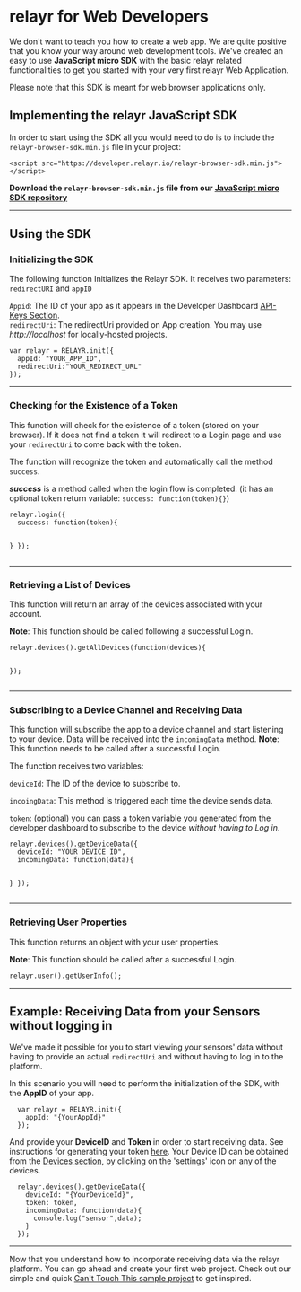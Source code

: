 <h1>relayr for Web Developers</h1>
<p>We don't want to teach you how to create a web app. We are quite positive that you know your way around web development tools. We've created an easy to use <strong>JavaScript micro SDK</strong> with the basic relayr related functionalities to get you started with your very first relayr Web Application.</p>
<p>Please note that this SDK is meant for web browser applications only. </p>
<h2>Implementing the relayr JavaScript SDK</h2>
<p>In order to start using the SDK all you would need to do is to include the <code>relayr-browser-sdk.min.js</code> file in your project:</p>
<pre><code>&lt;script src=&quot;https://developer.relayr.io/relayr-browser-sdk.min.js&quot;&gt;&lt;/script&gt;
</code></pre>

<p><strong>Download the <code>relayr-browser-sdk.min.js</code> file from our <a href="https://github.com/relayr/browser-sdk" target="_blank">JavaScript micro SDK repository</a></strong></p>
<hr />
<h2>Using the SDK</h2>
<h3>Initializing the SDK</h3>
<p>The following function Initializes the Relayr SDK. It receives two parameters: 
<code>redirectURI</code> and <code>appID</code></p>
<p><code>Appid</code>: The ID of your app as it appears in the Developer Dashboard <a href="https://developer.relayr.io/dashboard/apps/myApps">API-Keys Section</a>.<br/>
<code>redirectUri</code>: The redirectUri provided on App creation. You may use <em>http://localhost</em> for locally-hosted projects. </p>
<pre><code>var relayr = RELAYR.init({
  appId: &quot;YOUR_APP_ID&quot;,
  redirectUri:&quot;YOUR_REDIRECT_URL&quot;
});
</code></pre>

<hr />
<h3>Checking for the Existence of a Token</h3>
<p>This function will check for the existence of a token (stored on your browser). If it does not find a token it will redirect to a Login page and use your <code>redirectUri</code> to come back with the token.</p>
<p>The function will recognize the token and automatically call the method <code>success</code>.</p>
<p><strong><em>success</em></strong> is a method called when the login flow is completed. 
(it has an optional token return variable: <code>success: function(token){}</code>)</p>
<pre><code>relayr.login({
  success: function(token){

  }
});
</code></pre>

<hr />
<h3>Retrieving a List of Devices</h3>
<p>This function will return an array of the devices associated with your account.</p>
<p><strong>Note</strong>: This function should be called following a successful Login.</p>
<pre><code>relayr.devices().getAllDevices(function(devices){

});
</code></pre>

<hr />
<h3>Subscribing to a Device Channel and Receiving Data</h3>
<p>This function will subscribe the app to a device channel and start listening to your device. Data will be received into the <code>incomingData</code> method.
<strong>Note</strong>: This function needs to be called after a successful Login.</p>
<p>The function receives two variables:</p>
<p><code>deviceId</code>: The ID of the device to subscribe to.</p>
<p><code>incoingData</code>: This method is triggered each time the device sends data. </p>
<p><code>token</code>: (optional) you can pass a token variable you generated from the developer dashboard to subscribe to the device <em>without having to Log in</em>. </p>
<pre><code>relayr.devices().getDeviceData({
  deviceId: &quot;YOUR DEVICE ID&quot;, 
  incomingData: function(data){

  }
}); 
</code></pre>

<hr />
<h3>Retrieving User Properties</h3>
<p>This function returns an object with your user properties.</p>
<p><strong>Note</strong>: This function should be called after a successful Login.</p>
<pre><code>relayr.user().getUserInfo();
</code></pre>

<hr />
<h2>Example: Receiving Data from your Sensors without logging in</h2>
<p>We've made it possible for you to start viewing your sensors' data without having to provide an actual <code>redirectUri</code> and without having to log in to the platform.</p>
<p>In this scenario you will need to perform the initialization of the SDK, with the <strong>AppID</strong> of your app.</p>
<pre><code>  var relayr = RELAYR.init({
    appId: &quot;{YourAppId}&quot;
  });
</code></pre>

<p>And provide your <strong>DeviceID</strong> and <strong>Token</strong> in order to start receiving data. See instructions for generating your token <a href="https://developer.relayr.io/documents/Browser/OAuthToken" target="_blank">here</a>. Your Device ID can be obtained from the <a href="https://developer.relayr.io/dashboard/devices" target="_blank">Devices section</a>, by clicking on the 'settings' icon on any of the devices. </p>
<pre><code>  relayr.devices().getDeviceData({
    deviceId: &quot;{YourDeviceId}&quot;, 
    token: token,
    incomingData: function(data){
      console.log(&quot;sensor&quot;,data);
    }
  });    
</code></pre>

<hr />
<p>Now that you understand how to incorporate receiving data via the relayr platform. You can go ahead and create your first web project. Check out our simple and quick <a href="https://github.com/relayr/cantTouchThis" target="_blank">Can't Touch This sample project</a> to get inspired.</p>